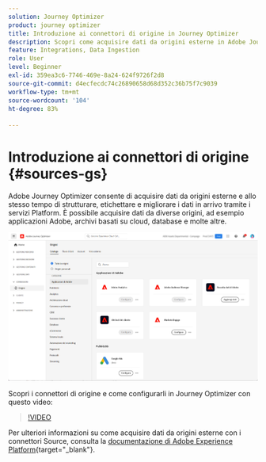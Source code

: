 ```yaml
---
solution: Journey Optimizer
product: journey optimizer
title: Introduzione ai connettori di origine in Journey Optimizer
description: Scopri come acquisire dati da origini esterne in Adobe Journey Optimizer
feature: Integrations, Data Ingestion
role: User
level: Beginner
exl-id: 359ea3c6-7746-469e-8a24-624f9726f2d8
source-git-commit: d4ecfecdc74c26890658d68d352c36b75f7c9039
workflow-type: tm+mt
source-wordcount: '104'
ht-degree: 83%

---
```


# Introduzione ai connettori di origine {#sources-gs}

Adobe Journey Optimizer consente di acquisire dati da origini esterne e allo stesso tempo di strutturare, etichettare e migliorare i dati in arrivo tramite i servizi Platform. È possibile acquisire dati da diverse origini, ad esempio applicazioni Adobe, archivi basati su cloud, database e molte altre.

![](assets/sources-home.png)

Scopri i connettori di origine e come configurarli in Journey Optimizer con questo video:

>[!VIDEO](https://video.tv.adobe.com/v/335919?quality=12)

Per ulteriori informazioni su come acquisire dati da origini esterne con i connettori Source, consulta la [documentazione di Adobe Experience Platform](https://experienceleague.adobe.com/docs/experience-platform/sources/home.html?lang=it){target="_blank"}.
